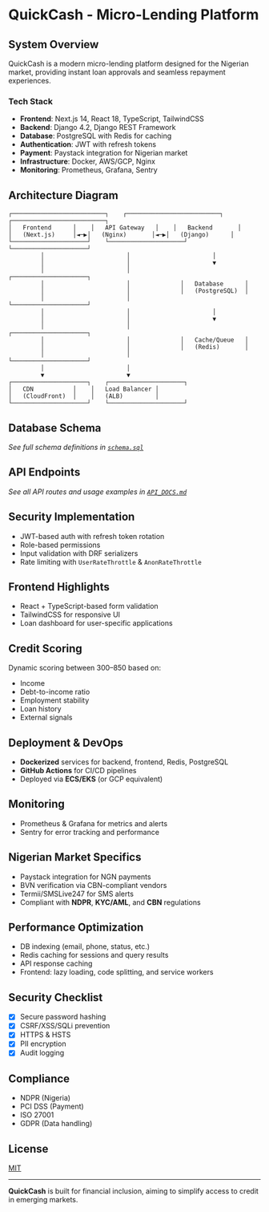 # QuickCash - Micro-Lending Platform

## System Overview

QuickCash is a modern micro-lending platform designed for the Nigerian market, providing instant loan approvals and seamless repayment experiences.

### Tech Stack

* **Frontend**: Next.js 14, React 18, TypeScript, TailwindCSS
* **Backend**: Django 4.2, Django REST Framework
* **Database**: PostgreSQL with Redis for caching
* **Authentication**: JWT with refresh tokens
* **Payment**: Paystack integration for Nigerian market
* **Infrastructure**: Docker, AWS/GCP, Nginx
* **Monitoring**: Prometheus, Grafana, Sentry

## Architecture Diagram

```
┌──────────────────────────┐    ┌──────────────────────────┐    ┌──────────────────────────┐
│   Frontend      │    │   API Gateway   │    │   Backend       │
│   (Next.js)     │◄─▶│   (Nginx)       │◄─▶│   (Django)      │
└─────────────────────┘    └─────────────────────┘    └─────────────────────┘
         │                       │                       │
         │                       │                       ▼
         │                       │              ┌─────────────────────┐
         │                       │              │   Database      │
         │                       │              │   (PostgreSQL)  │
         │                       │              └─────────────────────┘
         │                       │                       │
         │                       │                       ▼
         │                       │              ┌─────────────────────┐
         │                       │              │   Cache/Queue   │
         │                       │              │   (Redis)       │
         │                       │              └─────────────────────┘
         │                       │
         ▼                       ▼
┌─────────────────────┐    ┌─────────────────────┐
│   CDN           │    │   Load Balancer │
│   (CloudFront)  │    │   (ALB)         │
└─────────────────────┘    └─────────────────────┘
```

## Database Schema

*See full schema definitions in [`schema.sql`](./docs/schema.sql)*

## API Endpoints

*See all API routes and usage examples in [`API_DOCS.md`](./docs/API_DOCS.md)*

## Security Implementation

* JWT-based auth with refresh token rotation
* Role-based permissions
* Input validation with DRF serializers
* Rate limiting with `UserRateThrottle` & `AnonRateThrottle`

## Frontend Highlights

* React + TypeScript-based form validation
* TailwindCSS for responsive UI
* Loan dashboard for user-specific applications

## Credit Scoring

Dynamic scoring between 300–850 based on:

* Income
* Debt-to-income ratio
* Employment stability
* Loan history
* External signals

## Deployment & DevOps

* **Dockerized** services for backend, frontend, Redis, PostgreSQL
* **GitHub Actions** for CI/CD pipelines
* Deployed via **ECS/EKS** (or GCP equivalent)

## Monitoring

* Prometheus & Grafana for metrics and alerts
* Sentry for error tracking and performance

## Nigerian Market Specifics

* Paystack integration for NGN payments
* BVN verification via CBN-compliant vendors
* Termii/SMSLive247 for SMS alerts
* Compliant with **NDPR**, **KYC/AML**, and **CBN** regulations

## Performance Optimization

* DB indexing (email, phone, status, etc.)
* Redis caching for sessions and query results
* API response caching
* Frontend: lazy loading, code splitting, and service workers

## Security Checklist

* [x] Secure password hashing
* [x] CSRF/XSS/SQLi prevention
* [x] HTTPS & HSTS
* [x] PII encryption
* [x] Audit logging

## Compliance

* NDPR (Nigeria)
* PCI DSS (Payment)
* ISO 27001
* GDPR (Data handling)

## License

[MIT](./LICENSE)

---

**QuickCash** is built for financial inclusion, aiming to simplify access to credit in emerging markets.
